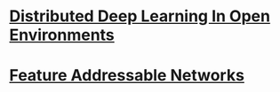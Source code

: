 # [Distributed Deep Learning In Open Environments](DDLOE.md)

# [Feature Addressable Networks](FAN.md)